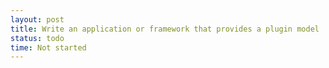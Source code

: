 ```yaml
---
layout: post
title: Write an application or framework that provides a plugin model
status: todo
time: Not started
---
```

